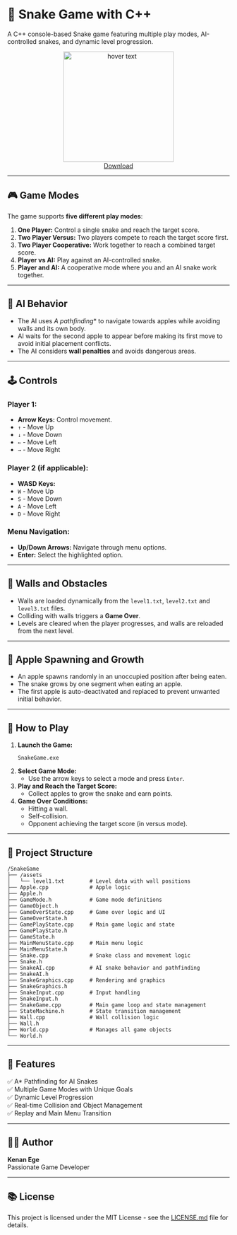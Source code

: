 
# 🐍 Snake Game with C++
A C++ console-based Snake game featuring multiple play modes, AI-controlled snakes, and dynamic level progression.

<p align="center">
  <img src="https://github.com/user-attachments/assets/600b5d6d-3041-42a5-b0d7-e50ef61a2211" width="250" title="hover text"><br>
  <a href="">Download</a>
</p>

---

## 🎮 Game Modes
The game supports **five different play modes**:
1. **One Player:** Control a single snake and reach the target score.
2. **Two Player Versus:** Two players compete to reach the target score first.
3. **Two Player Cooperative:** Work together to reach a combined target score.
4. **Player vs AI:** Play against an AI-controlled snake.
5. **Player and AI:** A cooperative mode where you and an AI snake work together.

---

## 🧠 AI Behavior
- The AI uses **A* pathfinding** to navigate towards apples while avoiding walls and its own body.
- AI waits for the second apple to appear before making its first move to avoid initial placement conflicts.
- The AI considers **wall penalties** and avoids dangerous areas.

---

## 🕹️ Controls
### Player 1:
- **Arrow Keys:** Control movement.
- `↑` - Move Up  
- `↓` - Move Down  
- `←` - Move Left  
- `→` - Move Right  

### Player 2 (if applicable):
- **WASD Keys:**
- `W` - Move Up  
- `S` - Move Down  
- `A` - Move Left  
- `D` - Move Right  

### Menu Navigation:
- **Up/Down Arrows:** Navigate through menu options.  
- **Enter:** Select the highlighted option.

---

## 🧱 Walls and Obstacles
- Walls are loaded dynamically from the `level1.txt`, `level2.txt` and `level3.txt` files.
- Colliding with walls triggers a **Game Over**.
- Levels are cleared when the player progresses, and walls are reloaded from the next level.

---

## 🍎 Apple Spawning and Growth
- An apple spawns randomly in an unoccupied position after being eaten.
- The snake grows by one segment when eating an apple.
- The first apple is auto-deactivated and replaced to prevent unwanted initial behavior.

---

## 📜 How to Play
1. **Launch the Game:**
   ```
   SnakeGame.exe
   ```
2. **Select Game Mode:**
   - Use the arrow keys to select a mode and press `Enter`.
3. **Play and Reach the Target Score:**
   - Collect apples to grow the snake and earn points.
4. **Game Over Conditions:**
   - Hitting a wall.
   - Self-collision.
   - Opponent achieving the target score (in versus mode).

---

## 📝 Project Structure
```
/SnakeGame
├── /assets
│   └── level1.txt        # Level data with wall positions
├── Apple.cpp             # Apple logic
├── Apple.h
├── GameMode.h            # Game mode definitions
├── GameObject.h
├── GameOverState.cpp     # Game over logic and UI
├── GameOverState.h
├── GamePlayState.cpp     # Main game logic and state
├── GamePlayState.h
├── GameState.h
├── MainMenuState.cpp     # Main menu logic
├── MainMenuState.h
├── Snake.cpp             # Snake class and movement logic
├── Snake.h
├── SnakeAI.cpp           # AI snake behavior and pathfinding
├── SnakeAI.h
├── SnakeGraphics.cpp     # Rendering and graphics
├── SnakeGraphics.h
├── SnakeInput.cpp        # Input handling
├── SnakeInput.h
├── SnakeGame.cpp         # Main game loop and state management
├── StateMachine.h        # State transition management
├── Wall.cpp              # Wall collision logic
├── Wall.h
├── World.cpp             # Manages all game objects
└── World.h
```

---

## 🎁 Features
✅ A* Pathfinding for AI Snakes  
✅ Multiple Game Modes with Unique Goals  
✅ Dynamic Level Progression  
✅ Real-time Collision and Object Management  
✅ Replay and Main Menu Transition  

---


## 👨‍💻 Author
**Kenan Ege**  
Passionate Game Developer 

---

## 📚 License
This project is licensed under the MIT License - see the [LICENSE.md](LICENSE.md) file for details.
